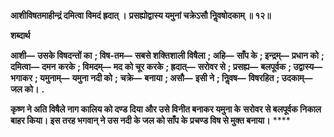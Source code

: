 **आशीविषतमाहीन्द्रं दमित्वा विमदं ह्रदात् ।** **प्रसह्योद्वास्य यमुनां चक्रेऽसौ निॢवषोदकाम् ॥ १२॥** 

**शब्दार्थ** 

**आशी—** **उसके विषदन्तों का** **; विष-तम—** **सबसे शक्तिशाली विषैला** **; अहि—** **साँप के** **; इन्द्रम्—** **प्रधान को** **; दमित्वा—** **दमन** **करके** **; विमदम्—** **मद को चूर करके** **; ह्रदात्—** **सरोवर से** **; प्रसह्य—** **बलपूर्वक** **; उद्वास्य—** **भगाकर** **; यमुनाम्—** **यमुना नदी को** **;** **चक्रे—** **बनाया** **; असौ—** **इसी ने** **; निॢवष—** **विषरहित** **; उदकाम्—** **जल को।** **.** 

**कृष्ण ने अति विषैले नाग कालिय को दण्ड दिया और उसे विनीत बनाकर यमुना के** **सरोवर से बलपूर्वक निकाल बाहर किया। इस तरह भगवान् ने उस नदी के जल को साँप के** **प्रचण्ड विष से मुक्त बनाया।** **** 